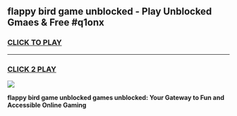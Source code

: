 
## flappy bird game unblocked - Play Unblocked Gmaes & Free #q1onx
<h3>
<a href="https://news.freeplayer.one?title=flappy_bird_game_unblocked&ref=26F">CLICK TO PLAY</a></h3>
<hr>

<h3>
<a href="https://news.freeplayer.one?title=flappy_bird_game_unblocked&ref=26F">CLICK 2 PLAY</a>
  
</h3>

<a href="https://news.freeplayer.one?title=flappy_bird_game_unblocked&ref=26F/"><img src="https://clearcache.store/games.png"></a>


**flappy bird game unblocked games unblocked: Your Gateway to Fun and Accessible Online Gaming**
